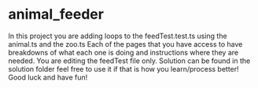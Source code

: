 # animal_feeder
In this project you are adding loops to the feedTest.test.ts using the animal.ts and the zoo.ts
Each of the pages that you have access to have breakdowns of what each one is doing and instructions where they are needed. 
You are editing the feedTest file only. 
Solution can be found in the solution folder feel free to use it if that is how you learn/process better! 
Good luck and have fun! 